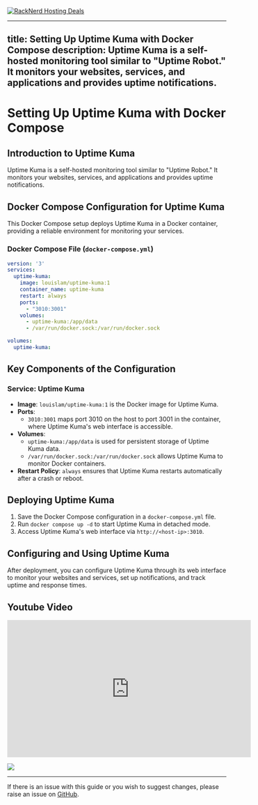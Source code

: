 <a href="https://my.racknerd.com/aff.php?aff=5792ref=techdox.nz" target="_blank">
    <img src="https://racknerd.com/banners/728x90.gif" alt="RackNerd Hosting Deals">
</a>

---
title: Setting Up Uptime Kuma with Docker Compose
description: Uptime Kuma is a self-hosted monitoring tool similar to "Uptime Robot." It monitors your websites, services, and applications and provides uptime notifications.
---

# Setting Up Uptime Kuma with Docker Compose

## Introduction to Uptime Kuma

Uptime Kuma is a self-hosted monitoring tool similar to "Uptime Robot." It monitors your websites, services, and applications and provides uptime notifications.

## Docker Compose Configuration for Uptime Kuma

This Docker Compose setup deploys Uptime Kuma in a Docker container, providing a reliable environment for monitoring your services.

### Docker Compose File (`docker-compose.yml`)

```yaml
version: '3'
services:
  uptime-kuma:
    image: louislam/uptime-kuma:1
    container_name: uptime-kuma
    restart: always
    ports:
      - "3010:3001"
    volumes:
      - uptime-kuma:/app/data
      - /var/run/docker.sock:/var/run/docker.sock

volumes:
  uptime-kuma:
```

## Key Components of the Configuration

### Service: Uptime Kuma
- **Image**: `louislam/uptime-kuma:1` is the Docker image for Uptime Kuma.
- **Ports**: 
  - `3010:3001` maps port 3010 on the host to port 3001 in the container, where Uptime Kuma's web interface is accessible.
- **Volumes**: 
  - `uptime-kuma:/app/data` is used for persistent storage of Uptime Kuma data.
  - `/var/run/docker.sock:/var/run/docker.sock` allows Uptime Kuma to monitor Docker containers.
- **Restart Policy**: `always` ensures that Uptime Kuma restarts automatically after a crash or reboot.

## Deploying Uptime Kuma

1. Save the Docker Compose configuration in a `docker-compose.yml` file.
2. Run `docker compose up -d` to start Uptime Kuma in detached mode.
3. Access Uptime Kuma's web interface via `http://<host-ip>:3010`.

## Configuring and Using Uptime Kuma

After deployment, you can configure Uptime Kuma through its web interface to monitor your websites and services, set up notifications, and track uptime and response times.

## Youtube Video

<iframe width="560" height="315" src="https://www.youtube.com/embed/mR6r8uIotyQ?si=_lF9mM4213LPLUdl" title="YouTube video player" frameborder="0" allow="accelerometer; autoplay; clipboard-write; encrypted-media; gyroscope; picture-in-picture; web-share" allowfullscreen></iframe>

<a href="https://www.buymeacoffee.com/techdox"><img src="https://img.buymeacoffee.com/button-api/?text=Buy me a cup of tea&emoji=🍵&slug=techdox&button_colour=FFDD00&font_colour=000000&font_family=Cookie&outline_colour=000000&coffee_colour=ffffff" /></a>


---

If there is an issue with this guide or you wish to suggest changes, please raise an issue on [GitHub](https://github.com/Techdox/techdox-docs).
